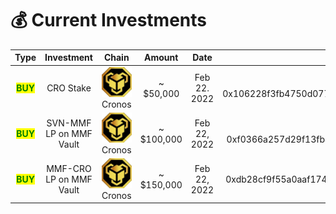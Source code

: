 # 💰 Current Investments

|                    Type                   |        Investment       |                  Chain                 |    Amount   |     Date     |                                              More Info                                             |
| :---------------------------------------: | :---------------------: | :------------------------------------: | :---------: | :----------: | :------------------------------------------------------------------------------------------------: |
| <mark style="color:green;">**BUY**</mark> |        CRO Stake        | ![](../.gitbook/assets/logo.png)Cronos |  \~ $50,000 | Feb 22. 2022 |             Deposit: 0x106228f3fb4750d07711f2f489e9025161dd9c22d03d937fcdd56add840b5020            |
| <mark style="color:green;">**BUY**</mark> | SVN-MMF LP on MMF Vault | ![](../.gitbook/assets/logo.png)Cronos | \~ $100,000 | Feb 22, 2022 |            Stake TX: 0xf0366a257d29f13fb434c1c4e7bfcb36f6fd2206c8e91540f9a6c01d60ba100d            |
| <mark style="color:green;">**BUY**</mark> | MMF-CRO LP on MMF Vault | ![](../.gitbook/assets/logo.png)Cronos | \~ $150,000 | Feb 22, 2022 | Stake TX: 0xdb28cf9f55a0aaf174b1806381a6c1baa405585cee2aa529f7ebb6ee8a1e9de0 (Boosted with 2 NFTs) |
